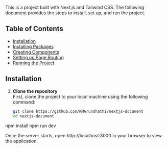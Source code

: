

This is a project built with Next.js and Tailwind CSS. The following document provides the steps to install, set up, and run the project.

## Table of Contents
- [Installation](#installation)
- [Installing Packages](#installing-packages)
- [Creating Components](#creating-components)
- [Setting up Page Routing](#setting-up-page-routing)
- [Running the Project](#running-the-project)

## Installation

1. **Clone the repository**  
   First, clone the project to your local machine using the following command:
   ```bash
   git clone https://github.com/KMArundhathi/nextjs-document
   cd nextjs-document

npm install
npm run dev

Once the server starts, open http://localhost:3000 in your browser to view the application.
